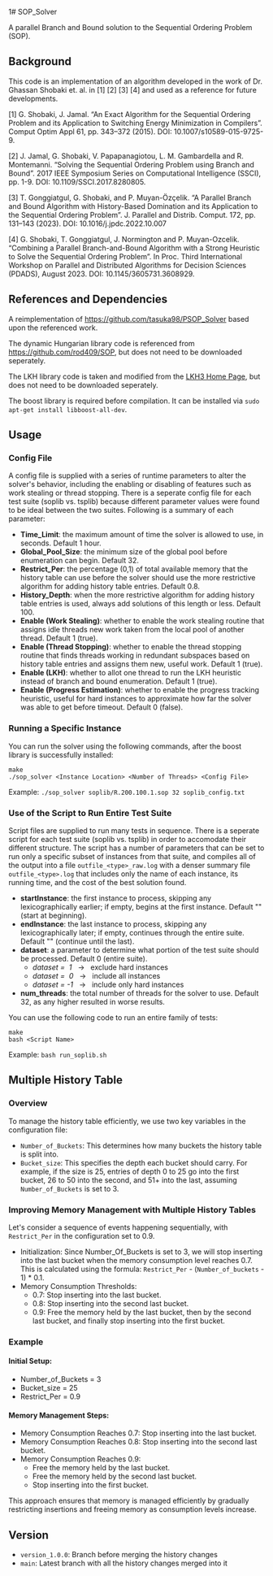 1# SOP_Solver

A parallel Branch and Bound solution to the Sequential Ordering Problem (SOP).

## Background

This code is an implementation of an algorithm developed in the work of Dr. Ghassan Shobaki et. al. in [1] [2] [3] [4] and used as a reference for future developments.

[1] G. Shobaki, J. Jamal. “An Exact Algorithm for the Sequential Ordering Problem and its Application to Switching Energy Minimization in Compilers”. Comput Optim Appl 61, pp. 343–372 (2015). DOI: 10.1007/s10589-015-9725-9.

[2] J. Jamal, G. Shobaki, V. Papapanagiotou, L. M. Gambardella and R. Montemanni. “Solving the Sequential Ordering Problem using Branch and Bound”. 2017 IEEE Symposium Series on Computational Intelligence (SSCI), pp. 1-9. DOI: 10.1109/SSCI.2017.8280805.

[3] T. Gonggiatgul, G. Shobaki, and P. Muyan-Özçelik. “A Parallel Branch and
Bound Algorithm with History-Based Domination and its Application to the
Sequential Ordering Problem”. J. Parallel and Distrib. Comput. 172, pp. 131–143 (2023). DOI: 10.1016/j.jpdc.2022.10.007

[4] G. Shobaki, T. Gonggiatgul, J. Normington and P. Muyan-Ozcelik. “Combining a Parallel Branch-and-Bound Algorithm with a Strong Heuristic to Solve the Sequential Ordering Problem”. In Proc. Third International Workshop on Parallel and Distributed Algorithms for Decision Sciences (PDADS), August 2023. DOI: 10.1145/3605731.3608929.

## References and Dependencies

A reimplementation of https://github.com/tasuka98/PSOP_Solver based upon the referenced work.

The dynamic Hungarian library code is referenced from https://github.com/rod409/SOP, but does not need to be downloaded seperately.

The LKH library code is taken and modified from the [LKH3 Home Page](http://webhotel4.ruc.dk/~keld/research/LKH-3/), but does not need to be downloaded seperately.

The boost library is required before compilation. It can be installed via `sudo apt-get install libboost-all-dev`.

## Usage

### Config File

A config file is supplied with a series of runtime parameters to alter the solver's behavior, including the enabling or disabling of features such as work stealing or thread stopping. There is a seperate config file for each test suite (soplib vs. tsplib) because different parameter values were found to be ideal between the two suites. Following is a summary of each parameter:

- <b>Time_Limit</b>: the maximum amount of time the solver is allowed to use, in seconds. Default 1 hour.
- <b>Global_Pool_Size</b>: the minimum size of the global pool before enumeration can begin. Default 32.
- <b>Restrict_Per</b>: the percentage (0,1) of total available memory that the history table can use before the solver should use the more restrictive algorithm for adding history table entries. Default 0.8.
- <b>History_Depth</b>: when the more restrictive algorithm for adding history table entries is used, always add solutions of this length or less. Default 100.
- <b>Enable (Work Stealing)</b>: whether to enable the work stealing routine that assigns idle threads new work taken from the local pool of another thread. Default 1 (true).
- <b>Enable (Thread Stopping)</b>: whether to enable the thread stopping routine that finds threads working in redundant subspaces based on history table entries and assigns them new, useful work. Default 1 (true).
- <b>Enable (LKH)</b>: whether to allot one thread to run the LKH heuristic instead of branch and bound enumeration. Default 1 (true).
- <b>Enable (Progress Estimation)</b>: whether to enable the progress tracking heuristic, useful for hard instances to approximate how far the solver was able to get before timeout. Default 0 (false).

### Running a Specific Instance

You can run the solver using the following commands, after the boost library is successfully installed:

    make
    ./sop_solver <Instance Location> <Number of Threads> <Config File>

Example: `./sop_solver soplib/R.200.100.1.sop 32 soplib_config.txt`

### Use of the Script to Run Entire Test Suite

Script files are supplied to run many tests in sequence. There is a seperate script for each test suite (soplib vs. tsplib) in order to accomodate their different structure. The script has a number of parameters that can be set to run only a specific subset of instances from that suite, and compiles all of the output into a file `outfile_<type>_raw.log` with a denser summary file `outfile_<type>.log` that includes only the name of each instance, its running time, and the cost of the best solution found.

- <b>startInstance</b>: the first instance to process, skipping any lexicographically earlier; if empty, begins at the first instance. Default "" (start at beginning).
- <b>endInstance</b>: the last instance to process, skipping any lexicographically later; if empty, continues through the entire suite. Default "" (continue until the last).
- <b>dataset</b>: a parameter to determine what portion of the test suite should be processed. Default 0 (entire suite).
  - <i>dataset =&nbsp; 1</i> &nbsp;&nbsp;->&nbsp;&nbsp; exclude hard instances
  - <i>dataset =&nbsp; 0</i> &nbsp;&nbsp;->&nbsp;&nbsp; include all instances
  - <i>dataset = -1</i> &nbsp;&nbsp;->&nbsp;&nbsp; include only hard instances
- <b>num_threads</b>: the total number of threads for the solver to use. Default 32, as any higher resulted in worse results.

You can use the following code to run an entire family of tests:

    make
    bash <Script Name>

Example: `bash run_soplib.sh`

## Multiple History Table

### Overview

To manage the history table efficiently, we use two key variables in the configuration file:

- `Number_of_Buckets`: This determines how many buckets the history table is split into.
- `Bucket_size`: This specifies the depth each bucket should carry. For example, if the size is 25, entries of depth 0 to 25 go into the first bucket, 26 to 50 into the second, and 51+ into the last, assuming `Number_of_Buckets` is set to 3.

### Improving Memory Management with Multiple History Tables

Let's consider a sequence of events happening sequentially, with `Restrict_Per` in the configuration set to 0.9.

- Initialization: Since Number_Of_Buckets is set to 3, we will stop inserting into the last bucket when the memory consumption level reaches 0.7. This is calculated using the formula: `Restrict_Per` - (`Number_of_buckets` - 1) \* 0.1.
- Memory Consumption Thresholds:
  - 0.7: Stop inserting into the last bucket.
  - 0.8: Stop inserting into the second last bucket.
  - 0.9: Free the memory held by the last bucket, then by the second last bucket, and finally stop inserting into the first bucket.

### Example

#### Initial Setup:

- Number_of_Buckets = 3
- Bucket_size = 25
- Restrict_Per = 0.9

#### Memory Management Steps:

- Memory Consumption Reaches 0.7: Stop inserting into the last bucket.
- Memory Consumption Reaches 0.8: Stop inserting into the second last bucket.
- Memory Consumption Reaches 0.9:
  - Free the memory held by the last bucket.
  - Free the memory held by the second last bucket.
  - Stop inserting into the first bucket.

This approach ensures that memory is managed efficiently by gradually restricting insertions and freeing memory as consumption levels increase.

## Version

- `version_1.0.0`: Branch before merging the history changes
- `main`: Latest branch with all the history changes merged into it
